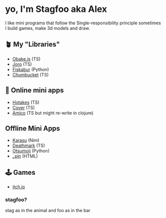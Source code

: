 # yo, I'm Stagfoo aka Alex
I like mini programs that follow the Single-responsibility principle
sometimes I build games, make 3d models and draw.

## 🪴 My "Libraries"
- [Obake.js](https://github.com/stagfoo/obake) (TS)
- [Joro](https://github.com/stagfoo/joro) (TS) 
- [Fiskabur](https://github.com/stagfoo/fiskabur) (Python)
- [Chumbucket](https://github.com/stagfoo/chumbucket) (TS)

## 💽 Online mini apps

- [Hotakes](http://hotake.stagfoo.com/) (TS)
- [Cover](https://cover.stagfoo.com/) (TS)
- [Amico](https://github.com/stagfoo/amico-fe) (TS but might re-write in clojure)
## Offline Mini Apps
- [Karasu](https://github.com/stagfoo/karasu) (Nim)
- [Deathmark](https://github.com/stagfoo/deathmark) (TS)
- [Otsumoji](https://github.com/stagfoo/otsumoji) (Python)
- [_pin](https://github.com/stagfoo/_pin) (HTML)
## 🕹️ Games
- [itch.io](https://stagfoo.itch.io/)

### stagfoo?
stag as in the animal and foo as in the bar
